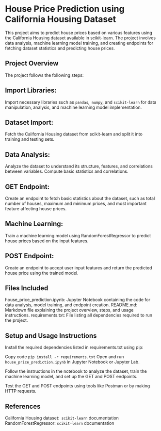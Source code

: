 # House Price Prediction using California Housing Dataset

This project aims to predict house prices based on various features using the California Housing dataset available in scikit-learn. The project involves data analysis, machine learning model training, and creating endpoints for fetching dataset statistics and predicting house prices.

## Project Overview
The project follows the following steps:

## Import Libraries: 
Import necessary libraries such as `pandas`,` numpy`, and `scikit-learn` for data manipulation, analysis, and machine learning model implementation.

## Dataset Import: 
Fetch the California Housing dataset from scikit-learn and split it into training and testing sets.

## Data Analysis:
Analyze the dataset to understand its structure, features, and correlations between variables. Compute basic statistics and correlations.

## GET Endpoint:
Create an endpoint to fetch basic statistics about the dataset, such as total number of houses, maximum and minimum prices, and most important feature affecting house prices.


## Machine Learning: 
Train a machine learning model using RandomForestRegressor to predict house prices based on the input features.

## POST Endpoint:
Create an endpoint to accept user input features and return the predicted house price using the trained model.

## Files Included
house_price_prediction.ipynb: Jupyter Notebook containing the code for data analysis, model training, and endpoint creation.
README.md: Markdown file explaining the project overview, steps, and usage instructions.
requirements.txt: File listing all dependencies required to run the project.

## Setup and Usage Instructions
Install the required dependencies listed in requirements.txt using pip:

Copy code
`pip install -r requirements.txt`
Open and run `house_price_prediction.ipynb` in Jupyter Notebook or Jupyter Lab.

Follow the instructions in the notebook to analyze the dataset, train the machine learning model, and set up the GET and POST endpoints.

Test the GET and POST endpoints using tools like Postman or by making HTTP requests.
## References
California Housing dataset:` scikit-learn` documentation
RandomForestRegressor: `scikit-learn` documentation
